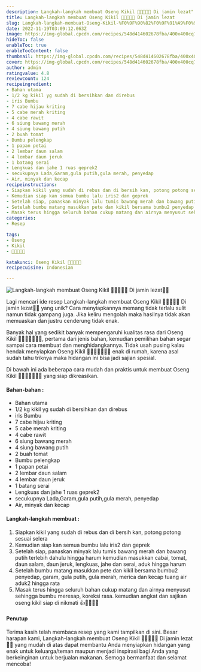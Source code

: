 ```yaml
---
description: Langkah-langkah membuat Oseng Kikil 🐂👩🏻‍🍳🥘 Di jamin lezat"
title: Langkah-langkah membuat Oseng Kikil 🐂👩🏻‍🍳🥘 Di jamin lezat
slug: Langkah-langkah-membuat-Oseng-Kikil-%F0%9F%90%82%F0%9F%91%A9%F0%9F%8F%BB%E2%80%8D%F0%9F%8D%B3%F0%9F%A5%98-Di-jamin-lezat
date: 2022-11-19T03:09:12.063Z
image: https://img-global.cpcdn.com/recipes/548d414602678fba/400x400cq70/photo.jpg
hideToc: false
enableToc: true
enableTocContent: false
thumbnail: https://img-global.cpcdn.com/recipes/548d414602678fba/400x400cq70/photo.jpg
cover: https://img-global.cpcdn.com/recipes/548d414602678fba/400x400cq70/photo.jpg
author: admin
ratingvalue: 4.8
reviewcount: 124
recipeingredient:
- Bahan utama
- 1/2 kg kikil yg sudah di bersihkan dan direbus
- iris Bumbu
- 7 cabe hijau kriting
- 5 cabe merah kriting
- 4 cabe rawit
- 6 siung bawang merah
- 4 siung bawang putih
- 2 buah tomat
- Bumbu pelengkap
- 1 papan petai
- 2 lembar daun salam
- 4 lembar daun jeruk
- 1 batang serai
- Lengkuas dan jahe 1 ruas geprek2
- secukupnya Lada,Garam,gula putih,gula merah, penyedap
- Air, minyak dan kecap
recipeinstructions:
- Siapkan kikil yang sudah di rebus dan di bersih kan, potong potong sesuai selera
- Kemudian siap kan semua bumbu lalu iris2 dan geprek
- Setelah siap, panaskan minyak lalu tumis bawang merah dan bawang putih terlebih dahulu hingga harum kemudian masukkan cabai, tomat, daun salam, daun jeruk, lengkuas, jahe dan serai, aduk hingga harum
- Setelah bumbu matang masukkan pete dan kikil bersama bumbu2 penyedap, garam, gula putih, gula merah, merica dan kecap tuang air aduk2 hingga rata
- Masak terus hingga seluruh bahan cukup matang dan airnya menyusut sehingga bumbu meresap, koreksi rasa. kemudian angkat dan sajikan oseng kikil siap di nikmati 👍👩🏻‍🍳😊
categories:
- Resep

tags:
- Oseng
- Kikil
- 🐂👩🏻‍🍳🥘

katakunci: Oseng Kikil 🐂👩🏻‍🍳🥘
recipecuisine: Indonesian

---
```


![Langkah-langkah membuat Oseng Kikil 🐂👩🏻‍🍳🥘 Di jamin lezat👩‍🍳](https://img-global.cpcdn.com/recipes/548d414602678fba/400x400cq70/photo.jpg)

Lagi mencari ide resep Langkah-langkah membuat Oseng Kikil 🐂👩🏻‍🍳🥘 Di jamin lezat👩‍🍳 yang unik? Cara menyiapkannya memang tidak terlalu sulit namun tidak gampang juga. Jika keliru mengolah maka hasilnya tidak akan memuaskan dan justru cenderung tidak enak.

Banyak hal yang sedikit banyak mempengaruhi kualitas rasa dari Oseng Kikil 🐂👩🏻‍🍳🥘👩‍🍳, pertama dari jenis bahan, kemudian pemilihan bahan segar sampai cara membuat dan menghidangkannya. Tidak usah pusing kalau hendak menyiapkan Oseng Kikil 🐂👩🏻‍🍳🥘👩‍🍳 enak di rumah, karena asal sudah tahu triknya maka hidangan ini bisa jadi sajian spesial.

Di bawah ini ada beberapa cara mudah dan praktis untuk membuat Oseng Kikil 🐂👩🏻‍🍳🥘👩‍🍳 yang siap dikreasikan.

<!--inarticleads1-->

#### Bahan-bahan :

- Bahan utama
- 1/2 kg kikil yg sudah di bersihkan dan direbus
- iris Bumbu
- 7 cabe hijau kriting
- 5 cabe merah kriting
- 4 cabe rawit
- 6 siung bawang merah
- 4 siung bawang putih
- 2 buah tomat
- Bumbu pelengkap
- 1 papan petai
- 2 lembar daun salam
- 4 lembar daun jeruk
- 1 batang serai
- Lengkuas dan jahe 1 ruas geprek2
- secukupnya Lada,Garam,gula putih,gula merah, penyedap
- Air, minyak dan kecap

<!--inarticleads2-->

#### Langkah-langkah membuat :

1. Siapkan kikil yang sudah di rebus dan di bersih kan, potong potong sesuai selera
1. Kemudian siap kan semua bumbu lalu iris2 dan geprek
1. Setelah siap, panaskan minyak lalu tumis bawang merah dan bawang putih terlebih dahulu hingga harum kemudian masukkan cabai, tomat, daun salam, daun jeruk, lengkuas, jahe dan serai, aduk hingga harum
1. Setelah bumbu matang masukkan pete dan kikil bersama bumbu2 penyedap, garam, gula putih, gula merah, merica dan kecap tuang air aduk2 hingga rata
1. Masak terus hingga seluruh bahan cukup matang dan airnya menyusut sehingga bumbu meresap, koreksi rasa. kemudian angkat dan sajikan oseng kikil siap di nikmati 👍👩🏻‍🍳😊

#### Penutup

Terima kasih telah membaca resep yang kami tampilkan di sini. Besar harapan kami, Langkah-langkah membuat Oseng Kikil 🐂👩🏻‍🍳🥘 Di jamin lezat👩‍🍳 yang mudah di atas dapat membantu Anda menyiapkan hidangan yang enak untuk keluarga/teman maupun menjadi inspirasi bagi Anda yang berkeinginan untuk berjualan makanan. Semoga bermanfaat dan selamat mencoba!